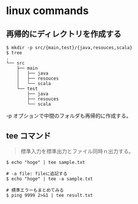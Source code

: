 # linux commands
## 再帰的にディレクトリを作成する
```
$ mkdir -p src/{main,test}/{java,resouces,scala}
$ tree
.
└── src
    ├── main
    │   ├── java
    │   ├── resouces
    │   └── scala
    └── test
        ├── java
        ├── resouces
        └── scala
```
-p オプションで中間のフォルダも再帰的に作成する。

## tee コマンド

> 標準入力を標準出力とファイル同時ｎ出力する。

```
$ echo "hoge" | tee sample.txt

# -a file: fileに追記する
$ echo "hoge" | tee -a sample.txt

# 標準エラーもまとめてみる
$ ping 9999 2>&1 | tee result.txt
```
